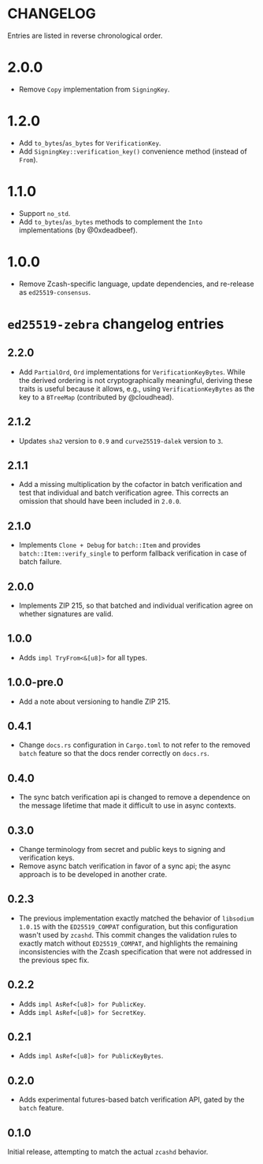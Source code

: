 # CHANGELOG

Entries are listed in reverse chronological order.

# 2.0.0

* Remove `Copy` implementation from `SigningKey`.

# 1.2.0

* Add `to_bytes`/`as_bytes` for `VerificationKey`.
* Add `SigningKey::verification_key()` convenience method (instead of `From`).

# 1.1.0

* Support `no_std`.
* Add `to_bytes`/`as_bytes` methods to complement the `Into` implementations (by @0xdeadbeef).

# 1.0.0

* Remove Zcash-specific language, update dependencies, and re-release as
  `ed25519-consensus`.

# `ed25519-zebra` changelog entries

## 2.2.0

* Add `PartialOrd`, `Ord` implementations for `VerificationKeyBytes`.  While
  the derived ordering is not cryptographically meaningful, deriving these
  traits is useful because it allows, e.g., using `VerificationKeyBytes` as the
  key to a `BTreeMap` (contributed by @cloudhead).

## 2.1.2

* Updates `sha2` version to `0.9` and `curve25519-dalek` version to `3`.

## 2.1.1

* Add a missing multiplication by the cofactor in batch verification and test
  that individual and batch verification agree.  This corrects an omission that
  should have been included in `2.0.0`.

## 2.1.0

* Implements `Clone + Debug` for `batch::Item` and provides
  `batch::Item::verify_single` to perform fallback verification in case
  of batch failure.

## 2.0.0

* Implements ZIP 215, so that batched and individual verification
  agree on whether signatures are valid.

## 1.0.0

* Adds `impl TryFrom<&[u8]>` for all types.

## 1.0.0-pre.0

* Add a note about versioning to handle ZIP 215.

## 0.4.1

* Change `docs.rs` configuration in `Cargo.toml` to not refer to the removed
  `batch` feature so that the docs render correctly on `docs.rs`.

## 0.4.0

* The sync batch verification api is changed to remove a dependence on the
  message lifetime that made it difficult to use in async contexts.

## 0.3.0

* Change terminology from secret and public keys to signing and verification
  keys.
* Remove async batch verification in favor of a sync api; the async approach is
  to be developed in another crate.

## 0.2.3

* The previous implementation exactly matched the behavior of `libsodium`
  `1.0.15` with the `ED25519_COMPAT` configuration, but this configuration
  wasn't used by `zcashd`. This commit changes the validation rules to exactly
  match without `ED25519_COMPAT`, and highlights the remaining inconsistencies
  with the Zcash specification that were not addressed in the previous spec
  fix.

## 0.2.2

* Adds `impl AsRef<[u8]> for PublicKey`.
* Adds `impl AsRef<[u8]> for SecretKey`.

## 0.2.1

* Adds `impl AsRef<[u8]> for PublicKeyBytes`.

## 0.2.0

* Adds experimental futures-based batch verification API, gated by the `batch` feature.

## 0.1.0

Initial release, attempting to match the actual `zcashd` behavior.
